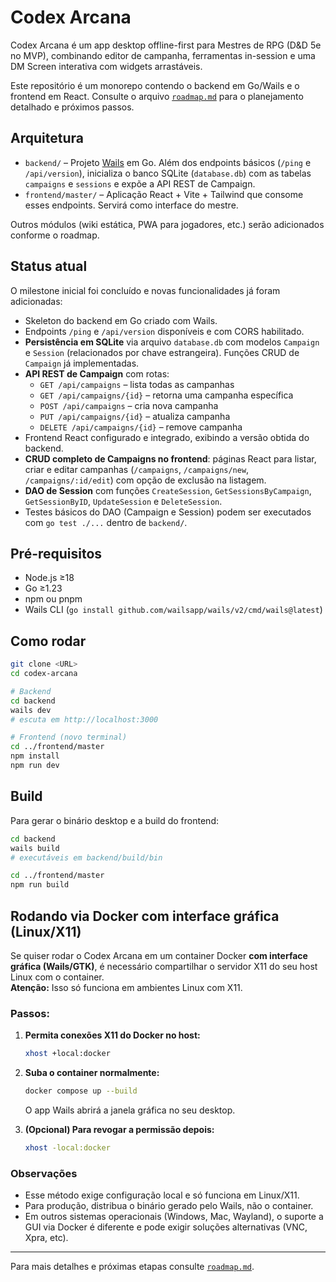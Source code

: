 # Codex Arcana

Codex Arcana é um app desktop offline-first para Mestres de RPG (D&D 5e no MVP), combinando editor de campanha, ferramentas in-session e uma DM Screen interativa com widgets arrastáveis.

Este repositório é um monorepo contendo o backend em Go/Wails e o frontend em React. Consulte o arquivo [`roadmap.md`](roadmap.md) para o planejamento detalhado e próximos passos.

## Arquitetura

- `backend/` – Projeto [Wails](https://wails.io/) em Go. Além dos endpoints básicos (`/ping` e `/api/version`), inicializa o banco SQLite (`database.db`) com as tabelas `campaigns` e `sessions` e expõe a API REST de Campaign.
- `frontend/master/` – Aplicação React + Vite + Tailwind que consome esses endpoints. Servirá como interface do mestre.

Outros módulos (wiki estática, PWA para jogadores, etc.) serão adicionados conforme o roadmap.

## Status atual

O milestone inicial foi concluído e novas funcionalidades já foram adicionadas:

- Skeleton do backend em Go criado com Wails.
- Endpoints `/ping` e `/api/version` disponíveis e com CORS habilitado.
- **Persistência em SQLite** via arquivo `database.db` com modelos `Campaign` e `Session` (relacionados por chave estrangeira). Funções CRUD de `Campaign` já implementadas.
- **API REST de Campaign** com rotas:
  - `GET /api/campaigns` – lista todas as campanhas
  - `GET /api/campaigns/{id}` – retorna uma campanha específica
  - `POST /api/campaigns` – cria nova campanha
  - `PUT /api/campaigns/{id}` – atualiza campanha
  - `DELETE /api/campaigns/{id}` – remove campanha
- Frontend React configurado e integrado, exibindo a versão obtida do backend.
- **CRUD completo de Campaigns no frontend**: páginas React para listar, criar e
  editar campanhas (`/campaigns`, `/campaigns/new`, `/campaigns/:id/edit`) com
  opção de exclusão na listagem.
- **DAO de Session** com funções `CreateSession`, `GetSessionsByCampaign`, `GetSessionByID`, `UpdateSession` e `DeleteSession`.
- Testes básicos do DAO (Campaign e Session) podem ser executados com `go test ./...` dentro de `backend/`.

## Pré-requisitos

- Node.js ≥18
- Go ≥1.23
- npm ou pnpm
- Wails CLI (`go install github.com/wailsapp/wails/v2/cmd/wails@latest`)

## Como rodar

```bash
git clone <URL>
cd codex-arcana

# Backend
cd backend
wails dev
# escuta em http://localhost:3000

# Frontend (novo terminal)
cd ../frontend/master
npm install
npm run dev
```

## Build

Para gerar o binário desktop e a build do frontend:

```bash
cd backend
wails build
# executáveis em backend/build/bin

cd ../frontend/master
npm run build
```

## Rodando via Docker com interface gráfica (Linux/X11)

Se quiser rodar o Codex Arcana em um container Docker **com interface gráfica (Wails/GTK)**, é necessário compartilhar o servidor X11 do seu host Linux com o container.  
**Atenção:** Isso só funciona em ambientes Linux com X11.

### Passos:

1. **Permita conexões X11 do Docker no host:**

   ```sh
   xhost +local:docker
   ```

2. **Suba o container normalmente:**

   ```sh
   docker compose up --build
   ```

   O app Wails abrirá a janela gráfica no seu desktop.

3. **(Opcional) Para revogar a permissão depois:**

   ```sh
   xhost -local:docker
   ```

### Observações

- Esse método exige configuração local e só funciona em Linux/X11.
- Para produção, distribua o binário gerado pelo Wails, não o container.
- Em outros sistemas operacionais (Windows, Mac, Wayland), o suporte a GUI via Docker é diferente e pode exigir soluções alternativas (VNC, Xpra, etc).

---

Para mais detalhes e próximas etapas consulte [`roadmap.md`](roadmap.md).
